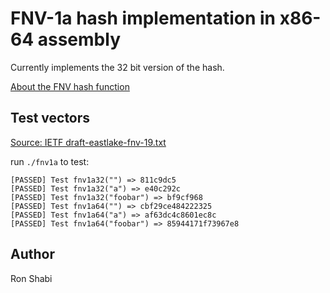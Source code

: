 # FNV-1a hash implementation in x86-64 assembly

Currently implements the 32 bit version of the hash.

[About the FNV hash function](http://www.isthe.com/chongo/tech/comp/fnv/index.html)


## Test vectors
[Source: IETF draft-eastlake-fnv-19.txt](https://datatracker.ietf.org/doc/html/draft-eastlake-fnv-19#page-117)

run `./fnv1a` to test:

```
[PASSED] Test fnv1a32("") => 811c9dc5
[PASSED] Test fnv1a32("a") => e40c292c
[PASSED] Test fnv1a32("foobar") => bf9cf968
[PASSED] Test fnv1a64("") => cbf29ce484222325
[PASSED] Test fnv1a64("a") => af63dc4c8601ec8c
[PASSED] Test fnv1a64("foobar") => 85944171f73967e8
```

## Author
Ron Shabi